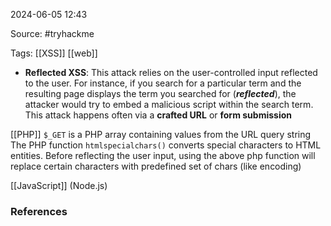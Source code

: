 
2024-06-05 12:43

Source: #tryhackme 

Tags: [[XSS]] [[web]]

- **Reflected XSS**: This attack relies on the user-controlled input reflected to the user. For instance, if you search for a particular term and the resulting page displays the term you searched for (**_reflected_**), the attacker would try to embed a malicious script within the search term. This attack happens often via a **crafted URL** or **form submission**

[[PHP]]
`$_GET` is a PHP array containing values from the URL query string
The PHP function `htmlspecialchars()` converts special characters to HTML entities.
Before reflecting the user input, using the above php function will replace certain characters with predefined set of chars (like encoding)

[[JavaScript]] (Node.js)

### References
